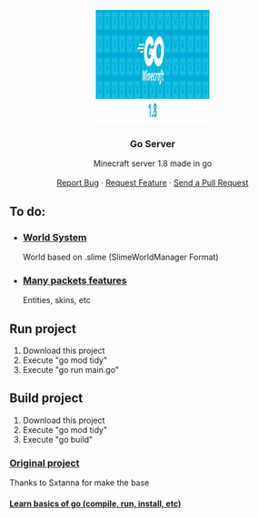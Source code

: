 
<p align="center">

  <img src="github/background.png" alt="logo" width="200" height="200">

  <h3 align="center">Go Server</h3>

  <p align="center">
    Minecraft server 1.8 made in go
    <br />
    <br />
    <a href="https://github.com/MineLC/Go-Server/issues">Report Bug</a>
    ·
    <a href="https://github.com/MineLC/Go-Server/issues">Request Feature</a>
    ·
    <a href="https://github.com/MineLC/Go-Server/pulls">Send a Pull Request</a>
  </p>
  
  <h2>To do:</h2>
  <ul>
    <li>
      <h3>
        <a href="https://www.spigotmc.org/resources/slimeworldmanager.69974/">World System</a>
      </h3>
      <p>World based on .slime (SlimeWorldManager Format)</p>
    </li>
    <li>
      <h3>
        <a href="https://wiki.vg/Protocol">Many packets features</a>
      </h3>
      <p>Entities, skins, etc</p>
    </li>
  </ul>

  <h2>Run project</h2>
  <ol>
    <li>Download this project</li>
    <li>Execute "go mod tidy"</li>
    <li>Execute "go run main.go"</li>
  </ol>

  <h2>Build project</h2>
  <ol>
    <li>Download this project</li>
    <li>Execute "go mod tidy"</li>
    <li>Execute "go build"</li>
  </ol>
  <h3>
    <a href="https://github.com/GoLangMc/minecraft-server">Original project</a>
  </h3>
  <p>
    Thanks to Sxtanna for make the base
  </p>
  <h4>
    <a href="https://go.dev/doc/tutorial/getting-started#write-more">Learn basics of go (compile, run, install, etc)</a>
  </h4>
</p>
